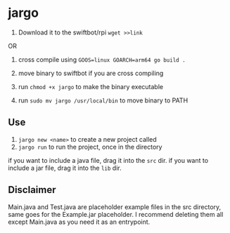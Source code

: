 # jargo
1. Download it to the swiftbot/rpi ``wget >>link``

OR

1. cross compile using ``GOOS=linux GOARCH=arm64 go build .``

2. move binary to swiftbot if you are cross compiling
3. run ``chmod +x jargo`` to make the binary executable
4. run ``sudo mv jargo /usr/local/bin`` to move binary to PATH

## Use

1. ``jargo new <name>`` to create a new project called <name>
2. ``jargo run`` to run the project, once in the directory

if you want to include a java file, drag it into the ``src`` dir.
if you want to include a jar file, drag it into the ``lib`` dir.

## Disclaimer

Main.java and Test.java are placeholder example files in the src directory, same goes for the Example.jar placeholder. I recommend deleting them all except Main.java as you need it as an entrypoint.
